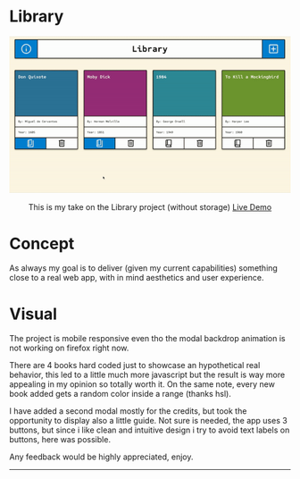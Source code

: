 # Library #

<div align="center">
<a href="https://github.com/blu3tan/library">
<img src="./Library.gif">
</a>

This is my take on the Library project (without storage)
[Live Demo](https://blu3tan.github.io/library/)

</div>

# Concept #

As always my goal is to deliver (given my current capabilities) something close
to a real web app, with in mind aesthetics and user experience.


# Visual #

The project is mobile responsive even tho the modal backdrop
animation is not working on firefox right now.

There are 4 books hard coded just to showcase an hypothetical real behavior, 
this led to a little much more javascript but the result is way more appealing
in my opinion so totally worth it.
On the same note, every new book added gets a random color inside a range (thanks hsl).

I have added a second modal mostly for the credits, but took the opportunity
to display also a little guide. Not sure is needed, the app uses 3 buttons, 
but since i like clean and intuitive design i try to avoid text labels on buttons, 
here was possible.

Any feedback would be highly appreciated, enjoy.

----------------------------------------------------------------------------------------------

